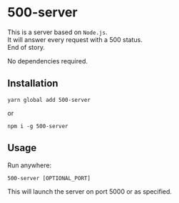 # 500-server

This is a server based on `Node.js`.  
It will answer every request with a 500 status.   
End of story.

No dependencies required.

## Installation

```
yarn global add 500-server
```

or

```
npm i -g 500-server
```

## Usage

Run anywhere:
```
500-server [OPTIONAL_PORT]
```

This will launch the server on port 5000 or as specified.
